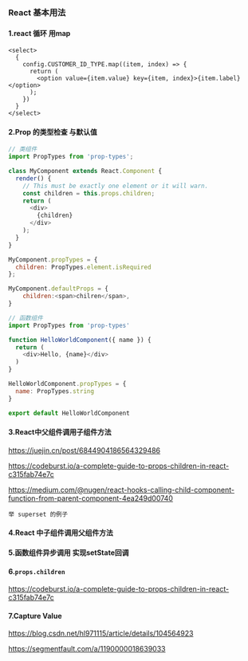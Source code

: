 ### React 基本用法

#### 1.react 循环 用map 

```react
<select>
  {
    config.CUSTOMER_ID_TYPE.map((item, index) => {
      return (
      	<option value={item.value} key={item, index}>{item.label}</option>
      );
    })
  }
</select>
```

#### 2.Prop 的类型检查 与默认值

```javascript
// 类组件
import PropTypes from 'prop-types';

class MyComponent extends React.Component {
  render() {
    // This must be exactly one element or it will warn.
    const children = this.props.children;
    return (
      <div>
        {children}
      </div>
    );
  }
}

MyComponent.propTypes = {
  children: PropTypes.element.isRequired
};

MyComponent.defaultProps = {
	children:<span>chilren</span>,
}

// 函数组件
import PropTypes from 'prop-types'

function HelloWorldComponent({ name }) {
  return (
    <div>Hello, {name}</div>
  )
}

HelloWorldComponent.propTypes = {
  name: PropTypes.string
}

export default HelloWorldComponent

```

#### 3.React中父组件调用子组件方法

 https://juejin.cn/post/6844904186564329486

https://codeburst.io/a-complete-guide-to-props-children-in-react-c315fab74e7c

https://medium.com/@nugen/react-hooks-calling-child-component-function-from-parent-component-4ea249d00740

```
举 superset 的例子
```

#### 4.React 中子组件调用父组件方法

#### 5.函数组件异步调用 实现setState回调

#### 6.`props.children`

https://codeburst.io/a-complete-guide-to-props-children-in-react-c315fab74e7c

#### 7.**Capture Value**

https://blog.csdn.net/hl971115/article/details/104564923

https://segmentfault.com/a/1190000018639033

